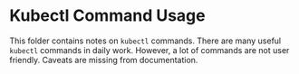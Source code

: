 # Kubectl Command Usage

This folder contains notes on `kubectl` commands. There are many useful `kubectl` commands in daily work. However, a lot of commands are not user friendly. Caveats are missing from documentation.